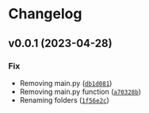 # Changelog

<!--next-version-placeholder-->

## v0.0.1 (2023-04-28)
### Fix
* Removing main.py ([`db1d081`](https://github.com/Ricardo-Mutti/PythonSetup/commit/db1d0816515e9bc1dce8e29eb5acd4219bb8806c))
* Removing main.py function ([`a70328b`](https://github.com/Ricardo-Mutti/PythonSetup/commit/a70328beb4a7f92aa649a12c8a2ff6f18a06d2df))
* Renaming folders ([`1f56e2c`](https://github.com/Ricardo-Mutti/PythonSetup/commit/1f56e2cfed98f8b7252dfc6560dbaab9740ef858))
